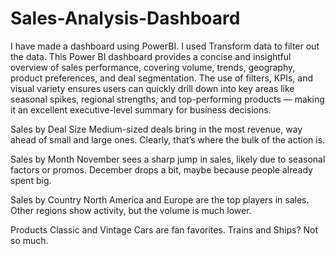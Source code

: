 # Sales-Analysis-Dashboard
I have made a dashboard using PowerBI. I used Transform data to filter out the data. 
This Power BI dashboard provides a concise and insightful overview of sales performance, covering volume, trends, geography, product preferences, and deal segmentation. The use of filters, KPIs, and visual variety ensures users can quickly drill down into key areas like seasonal spikes, regional strengths, and top-performing products — making it an excellent executive-level summary for business decisions.

Sales by Deal Size
Medium-sized deals bring in the most revenue, way ahead of small and large ones. Clearly, that’s where the bulk of the action is.

Sales by Month
November sees a sharp jump in sales, likely due to seasonal factors or promos. December drops a bit, maybe because people already spent big.

Sales by Country
North America and Europe are the top players in sales. Other regions show activity, but the volume is much lower.

Products
Classic and Vintage Cars are fan favorites. Trains and Ships? Not so much.

